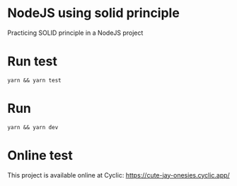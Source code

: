 # NodeJS using solid principle

Practicing SOLID principle in a NodeJS project

# Run test

`yarn && yarn test`

# Run

`yarn && yarn dev`

# Online test
This project is available online at Cyclic: https://cute-jay-onesies.cyclic.app/
